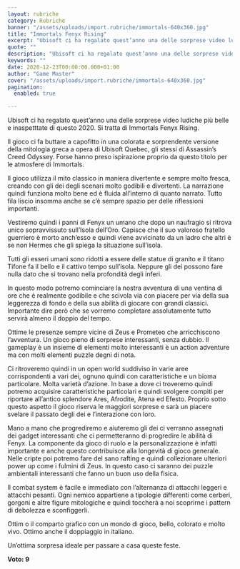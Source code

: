 ```yaml
---
layout: rubriche
category: Rubriche
banner: "/assets/uploads/import.rubriche/immortals-640x360.jpg"
title: "Immortals Fenyx Rising"
excerpt: "Ubisoft ci ha regalato quest’anno una delle sorprese video ludiche più belle e inaspetttate di questo 2020. Si tratta di Immortals Fenyx Rising. Il gioco ci fa buttare a capofitto in una colorata e sorprendente versione della mitologia greca a opera di Ubisoft Quebec, gli stessi di Assassin’s Creed Odyssey. Forse hanno preso ispirazione proprio [&hellip"
quote: ""
description: "Ubisoft ci ha regalato quest’anno una delle sorprese video ludiche più belle e inaspetttate di questo 2020. Si tratta di Immortals Fenyx Rising. Il gioco ci fa buttare a capofitto in una colorata e sorprendente versione della mitologia greca a opera di Ubisoft Quebec, gli stessi di Assassin’s Creed Odyssey. Forse hanno preso ispirazione proprio [&hellip"
keywords: ""
date: 2020-12-23T00:00:00.000+01:00
author: "Game Master"
cover: "/assets/uploads/import.rubriche/immortals-640x360.jpg"
pagination:
  enabled: true

---
```


Ubisoft ci ha regalato quest’anno una delle sorprese video ludiche più belle e inaspetttate di questo 2020\. Si tratta di Immortals Fenyx Rising.

Il gioco ci fa buttare a capofitto in una colorata e sorprendente versione della mitologia greca a opera di Ubisoft Quebec, gli stessi di Assassin’s Creed Odyssey. Forse hanno preso ispirazione proprio da questo titolo per le atmosfere di Immortals.

Il gioco utilizza il mito classico in maniera divertente e sempre molto fresca, creando con gli dei degli scenari molto godibili e divertenti. La narrazione quindi funziona molto bene ed è fluida all’interno di quanto narrato. Tutto fila liscio insomma anche se c’è sempre spazio per delle riflessioni importanti.

Vestiremo quindi i panni di Fenyx un umano che dopo un naufragio si ritrova unico sopravvissuto sull’Isola dell’Oro. Capisce che il suo valoroso fratello guerriero è morto anch’esso e quindi viene avvicinato da un ladro che altri è se non Hermes che gli spiega la situazione sull’isola.

Tutti gli esseri umani sono ridotti a essere delle statue di granito e il titano Tifone fa il bello e il cattivo tempo sull’isola. Neppure gli dei possono fare nulla dato che si trovano nella profondità degli inferi.

In questo modo potremo cominciare la nostra avventura di una ventina di ore che è realmente godibile e che scivola via con piacere per via della sua leggerezza di fondo e della sua abilità di giocare con grandi classici. Importante dire però che se vorremo completare assolutamente tutto servirà almeno il doppio del tempo.

Ottime le presenze sempre vicine di Zeus e Prometeo che arricchiscono l’avventura. Un gioco pieno di sorprese interessanti, senza dubbio. Il gameplay è un insieme di elementi molto interessanti è un action adventure ma con molti elementi puzzle degni di nota.

Ci ritroveremo quindi in un open world suddiviso in varie aree corrispondenti a vari dei, ognuno quindi con caratteristiche e un bioma particolare. Molta varietà d’azione. In base a dove ci troveremo quindi potremo acquisire caratteristiche particolari e quindi svolgere compiti per riportare all’antico splendore Ares, Afrodite, Atena ed Efesto. Proprio sotto questo aspetto il gioco riserva le maggiori sorprese e sarà un piacere svelare il passato degli dei e l’interazione con loro.

Mano a mano che progrediremo e aiuteremo gli dei ci verranno assegnati dei gadget interessanti che ci permetteranno di progredire le abilità di Fenyx. La componente da gioco di ruolo e la personalizzazione è infatti importante e anche questo contribuisce alla longevità di gioco generale. Nelle cripte poi potremo fare del sano rafting e quindi collezionare ulteriori power up come i fulmini di Zeus. In questo caso ci saranno dei puzzle ambientali interessanti che fanno un buon uso della fisica.

Il combat system è facile e immediato con l’alternanza di attacchi leggeri e attacchi pesanti. Ogni nemico appartiene a tipologie differenti come cerberi, gorgoni e altre figure mitologiche e quindi toccherà a noi scoprirne i pattern di debolezza e sconfiggerli.

Ottim o il comparto grafico con un mondo di gioco, bello, colorato e molto vivo. Ottimo anche il doppiaggio in italiano.

Un’ottima sorpresa ideale per passare a casa queste feste.

**Voto: 9** 